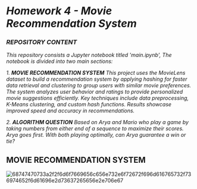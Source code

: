 #  *Homework 4 - Movie Recommendation System*


### *REPOSITORY CONTENT*

*This repository consists a Jupyter notebook titled 'main.ipynb', The notebook is divided into two main sections:*

*1. __MOVIE RECOMMENDATION SYSTEM__ This project uses the MovieLens dataset to build a recommendation system by applying hashing for faster data retrieval and clustering to group users with similar movie preferences. The system analyzes user behavior and ratings to provide personalized movie suggestions efficiently. Key techniques include data preprocessing, K-Means clustering, and custom hash functions. Results showcase improved speed and accuracy in recommendations.*

*2. __ALGORITHM QUESTION__ Based on Arya and Mario who play a game by taking numbers from either end of a sequence to maximize their scores. Arya goes first. With both playing optimally, can Arya guarantee a win or tie?*


## __MOVIE RECOMMENDATION SYSTEM__

![68747470733a2f2f6d6f7669656c656e732e6f72672f696d616765732f736974652f6d61696e2d73637265656e2e706e67](https://github.com/user-attachments/assets/8d96d3ae-e206-423a-899f-0c26eba5f1c9)

